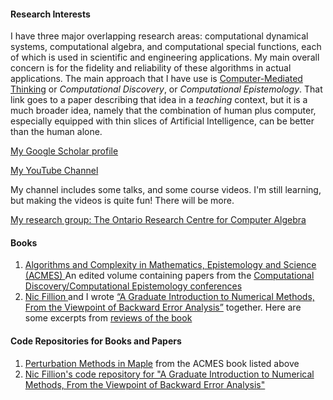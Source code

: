 <!--- ## In 1995 you often saw web pages marked "under construction".  --->

<!--- Let's see how long it takes me to finish the first draft in 2021; it's now 12 February, 2021. 

Ok, first thing is that we need a picture. ![Image](P1080174.JPG)

Ok, that worked.  Now to mine my old web pages.  

OMG: I found an html container for an *Altavista* search!  It had options to search "The Web" or "USENET" !  

<A HREF="https://g.co/kgs/aZ3bp4"> The definition of "cruft" </A>

Other pieces of cruft (generated by *Pagemaker* in 1998) are now coming to light.  

I can feel a total redesign coming on.
--->
<h4> Research Interests </h4>

<p></p>
<p>I have three major overlapping research areas: computational dynamical systems, computational algebra, and computational special functions, each of which is used in scientific and engineering applications. 
<!---The applications I and others have used my work for include flow-induced vibration of artificial structures, financial options, cardiac simulations, and the kinetics of dark adaptation in the human eye.  --->
My main overall concern is for the fidelity and reliability of these algorithms in actual applications. 
<!--- Of course, everyone wants to solve problems quickly, but no-one wants this at the expense of unreliable predictions. --->
The main approach that I have use is <A HREF="https://github.com/rcorless/rcorless.github.io/blob/main/CMTpaper.pdf">Computer-Mediated Thinking</A> or <em>Computational Discovery</em>, or <em>Computational Epistemology</em>. 
That link goes to a paper describing that idea in a <em>teaching</em> context, but it is a much broader idea, namely that the combination of human plus computer, especially equipped with thin slices of Artificial Intelligence, can be better than the human alone. 
<!--- Obviously this <em>might</em> be true, but making sure that it <em>is</em> true is harder, and more important, than it looks. --->
</p>

<a HREF="https://scholar.google.ca/citations?user=SyLAxDkAAAAJ&hl=en"> My Google Scholar profile </a>

<a HREF="https://www.youtube.com/channel/UCcFY7USfrgQn5lgNm_ouApw"> My YouTube Channel </a>
<p>My channel includes some talks, and some course videos. I'm still learning, but making the videos is quite fun! There will be more.</p>

<a href="http://www.orcca.on.ca"> My research group: The Ontario Research Centre for Computer Algebra </a>

<H4> Books </H4>
<OL>
<LI> <a href="https://www.springer.com/us/book/9781493990504"> Algorithms and Complexity in Mathematics, Epistemology and Science (ACMES) </a> An edited volume containing papers from the <a href="http://acmes.org/">Computational Discovery/Computational Epistemology conferences </a></LI>
<LI> <a href="http://www.nfillion.com/">Nic Fillion </a> and I wrote <a href="https://www.springer.com/gp/book/9781461484523">“A Graduate Introduction to Numerical Methods, From the Viewpoint of Backward Error Analysis”</a> together. Here are some excerpts from <a href="http://www.bookmetrix.com/detail_full/book/0b3312d9-f0a9-4fe1-b700-37c52a50220d#reviews"> reviews of the book </a></LI>
</OL>

<H4> Code Repositories for Books and Papers </H4>

<OL>
  <LI> <A HREF="https://github.com/rcorless/Perturbation-Methods-in-Maple">Perturbation Methods in Maple</A> from the ACMES book listed above </LI>
  <LI> <a href="http://www.nfillion.com/coderepository/index.php"> Nic Fillion's code repository for "A Graduate Introduction to Numerical Methods, From the Viewpoint of Backward Error Analysis" </a> </LI>
</OL>
